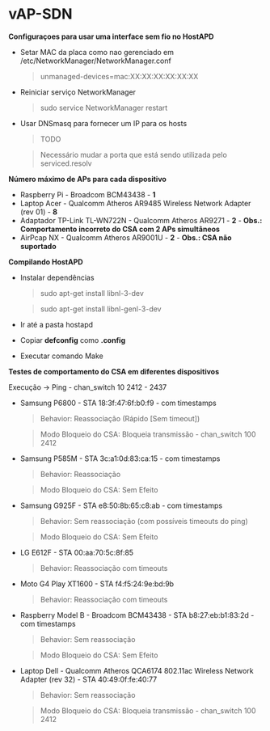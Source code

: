 # vAP-SDN

**Configuraçoes para usar uma interface sem fio no HostAPD**
- Setar MAC da placa como nao gerenciado em /etc/NetworkManager/NetworkManager.conf

  > unmanaged-devices=mac:XX:XX:XX:XX:XX:XX
- Reiniciar serviço NetworkManager

  > sudo service NetworkManager restart
- Usar DNSmasq para fornecer um IP para os hosts

  > TODO
  
  > Necessário mudar a porta que está sendo utilizada pelo serviced.resolv
  
**Número máximo de APs para cada dispositivo**
- Raspberry Pi - Broadcom BCM43438 - **1**
- Laptop Acer - Qualcomm Atheros AR9485 Wireless Network Adapter (rev 01) - **8**
- Adaptador TP-Link TL-WN722N - Qualcomm Atheros AR9271 - **2** - **Obs.: Comportamento incorreto do CSA com 2 APs simultâneos**
- AirPcap NX - Qualcomm Atheros AR9001U - **2** -  **Obs.: CSA não suportado**

**Compilando HostAPD**
- Instalar dependências
  > sudo apt-get install libnl-3-dev

  > sudo apt-get install libnl-genl-3-dev
- Ir até a pasta hostapd
- Copiar **defconfig** como **.config**
- Executar comando Make

**Testes de comportamento do CSA em diferentes dispositivos**

  Execução -> Ping - chan_switch 10 2412 - 2437

- Samsung P6800 - STA 18:3f:47:6f:b0:f9 - com timestamps
  > Behavior: Reassociação (Rápido [Sem timeout])

  > Modo Bloqueio do CSA: Bloqueia transmissão - chan_switch 100 2412

- Samsung P585M - STA 3c:a1:0d:83:ca:15 - com timestamps
  > Behavior: Reassociação
  
  > Modo Bloqueio do CSA: Sem Efeito

- Samsung G925F - STA e8:50:8b:65:c8:ab - com timestamps
  > Behavior: Sem reassociação (com possíveis timeouts do ping)
  
  > Modo Bloqueio do CSA: Sem Efeito

- LG E612F - STA 00:aa:70:5c:8f:85
  > Behavior: Reassociação com timeouts

- Moto G4 Play XT1600 - STA f4:f5:24:9e:bd:9b
  > Behavior: Reassociação com timeouts

- Raspberry Model B - Broadcom BCM43438 - STA b8:27:eb:b1:83:2d  - com timestamps
  > Behavior: Sem reassociação
  
  > Modo Bloqueio do CSA: Sem Efeito

- Laptop Dell - Qualcomm Atheros QCA6174 802.11ac Wireless Network Adapter (rev 32) - STA 40:49:0f:fe:40:77
  > Behavior: Sem reassociação
  
  > Modo Bloqueio do CSA: Bloqueia transmissão - chan_switch 100 2412
